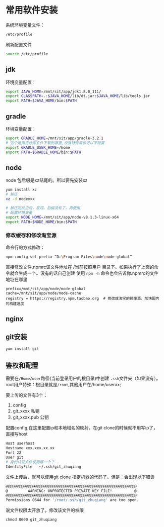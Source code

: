 # 常用软件安装

系统环境变量文件：
```bash
/etc/profile
```
刷新配置文件
```bash
source /etc/profile
```

## jdk
环境变量配置：

```bash
export JAVA_HOME=/mnt/sit/app/jdk1.8.0_111/
export CLASSPATH=.:$JAVA_HOME/lib/dt.jar:$JAVA_HOME/lib/tools.jar
export PATH=$JAVA_HOME/bin:$PATH
```

## gradle
环境变量配置：
```bash
export GRADLE_HOME=/mnt/sit/app/gradle-3.2.1
# 这个是指定仓库文件下载到哪里,没有特殊需求可以不配置
export GRADLE_USER_HOME=/home
export PATH=$GRADLE_HOME/bin:$PATH

```

## node
node 包后缀是xz结尾的。所以要先安装xz
```bash
yum install xz
# 解压
xz -d nodexxx

# 解压完成之后，发现。后缀没有了。再使用
# 配置环境变量
export NODE_HOME=/mnt/sit/app/node-v8.1.3-linux-x64
export PATH=$NODE_HOME/bin:$PATH
```
### 修改缓存和修改淘宝源
命令行的方式修改：
```bash
npm config set prefix “D:\Program Files\node\node-global”
```

直接修改文件.npmrc该文件地址在 /当前按照用户 目录下。如果执行了上面的命令就会生成一个。没有的话自己创建
使用 `npm -h` 命令也会告诉你.npmrc的文件地址在哪里
```
prefix=/mnt/sit/app/node/node-global
cache=/mnt/sit/app/node/node-cache
registry = https://registry.npm.taobao.org  # 修改成淘宝的镜像源，加快国内的构建速度
```


## nginx

## git安装
```bash
yum install git 
```

## 鉴权和配置
需要在`/Home/user`路径(当前登录用户的根目录)中创建 `.ssh`文件夹（如果没有）。
root用户特殊：根目录就是`/root`,其他用户在/home/userxx;

要上传的文件有3个：
1. config
2. git_xxxx 私钥
3. git_xxxx.pub 公钥

配置config,在这里配置ip和本地域名的映射，在git clone的时候就不用写ip了，直接写host
```bash
Host userhost
Hostname xxx.xxx.xx.xx
Port 22
User git
# 身份认证文件使用哪一个？
IdentityFile   ~/.ssh/git_zhuqiang
``` 

文件上传后，就可以使用git clone 指定机器的代码了。但是：会出现以下错误
```bash
@@@@@@@@@@@@@@@@@@@@@@@@@@@@@@@@@@@@@@@@@@@@@@@@@@@@@@@@@@@
@         WARNING: UNPROTECTED PRIVATE KEY FILE!          @
@@@@@@@@@@@@@@@@@@@@@@@@@@@@@@@@@@@@@@@@@@@@@@@@@@@@@@@@@@@
Permissions 0644 for '/root/.ssh/git_zhuqiang' are too open.

```
说文件权限太开放了。修改该文件的权限
```
chmod 0600 git_zhuqiang
```

